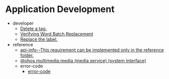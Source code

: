 # Application Development

- developer<!--developer-->
    - [Delete a tag.](onlyfortest/media/audio-kit-intro.md)
    - [Verifying Word Batch Replacement](onlyfortest/media/audio-playback-overview.md)
    - [Replace the label.](onlyfortest/media/media-kit-intro.md)
- reference<!--reference-->
    - [api-info--This requirement can be implemented only in the reference folder.](onlyfortest/reference/test.md)
    - [@ohos.multimedia.media (media service) (system interface)](onlyfortest/reference/test-sys.md)
    - error-code<!--reference-error-code-->
        - [error-code](onlyfortest/reference/apis-media-kit/errorcode-media.md)